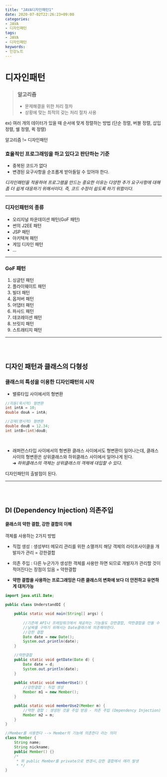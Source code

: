```yaml
---
title: "JAVA디자인패턴1"
date: 2020-07-02T22:26:23+09:00
categories:
- JAVA
- 디자인패턴
tags:
- JAVA
- 디자인패턴
keywords:
- 인강노트
---
```


<!--more-->

# 디자인패턴

> ### 알고리즘 
>- 문제해결을 위한 처리 절차   
>- 상황에 맞는 최적의 갖는 처리 절차 사용    

ex) 여러 개의 데이터가 있을 때 순서에 맞게 정렬하는 방법 (단순 정렬, 버블 정렬, 삽입 정렬, 쉘 정렬, 퀵 정렬)

알고리즘 != 디자인패턴



### 효율적인 프로그래밍을 하고 있다고 판단하는 기준
- 중복된 코드가 없다   
- 변경된 요구사항을 순조롭게 받아들일 수 있어야 한다.


*디자인패턴을 적용하여 프로그램을 만드는 중요한 이유는 다양한 추가 요구사항에 대해 좀 더 쉽게 대응하기 위해서이다. 즉, 코드 수정이 쉽도록 하기 위함이다.*


-----

### 디자인패턴의 종류   

- 오리지널 파운데이션 패턴(GoF 패턴)   
- 썬의 J2EE 패턴   
- JSP 패턴   
- 아키텍쳐 패턴   
- 게임 디자인 패턴   
- ...

----

### GoF 패턴

 1. 싱글턴 패턴   
 2. 플라이웨이트 패턴   
 3. 빌더 패턴   
 4. 옵저버 패턴   
 5. 어댑터 패턴   
 6. 파사드 패턴   
 7. 데코레이션 패턴   
 8. 브릿지 패턴   
 9. 스트래티지 패턴   


-----
<br/>
<br/>

## 디자인 패턴과 클래스의 다형성

### 클래스의 특성을 이용한 디자인패턴의 시작

- 밸류타입 사이에서의 형변환  
```java
//자동(묵시적) 형변환
int intA = 10;
double douA = intA;

//강제(명시적) 형변환
double douB = 12.34;
int intB=(int)douB;
```

<br/>


- 래퍼런스타입 사이에서의 형변환
클래스 사이에서도 형변환이 일어나는데, 클래스 사이의 형변환은 상위클래스와 하위클래스 사이에서 일어나게 된다.   
&#10140; *하위클래스의 객체는 상위클래스의 객체에 대입할 수 있다.*

디자인패턴의 출발점이 된다.


-----
<br/>
<br/>

## DI (Dependency Injection) 의존주입   
#### 클래스의 약한 결합, 강한 결합의 이해


객체를 사용하는 2가지 방법
- 직접 생성 : 생성부터 메모리 관리를 위한 소멸까지 해당 객체의 라이프사이클을 개발자가 관리 = 강한결합
   
- 의존 주입 : 다른 누군가가 생성한 객체를 사용만 하면 되므로 개발자가 관리할 것이 적어진다는 장점이 있음 = 약한결합



- **약한 결합을 사용하는 프로그래밍은 다른 클래스의 변화에 보다 더 안전하고 유연하게 대처가능**
```java
import java.util.Date;

public class UnderstandDI {

	public static void main(String[] args) {
		
		//기존에 API나 프레임워크에서 제공하는 기능들도 강한결합, 약한결합을 만들 수 있다.
		//날짜를 구하기 위해서는 Date클래스에 의존해야한다.
		//강한 결합
		Date date = new Date();
		System.out.println(date);
	}

	//약한결합
	public static void getDate(Date d) {
		Date date = d;
		System.out.println(date);
	}
	
	public static void memberUse1() {
		//강한결합 : 직접 생성
		Member m1 = new Member();
	}

	public static void memberUse2(Member m) {
		//약한 결합 : 생성된 것을 주입 받음 - 의존 주입 (Dependency Injection)
		Member m2 = m;
	}
}

//Member를 사용한다 --> Member의 기능에 의존한다 라는 의미
class Member {
	String name;
	String nickname;
	public Member() {}
	/*
	 * 위 public Member를 private으로 변경시,강한 결합에서 에러 발생
	 * */
}
```